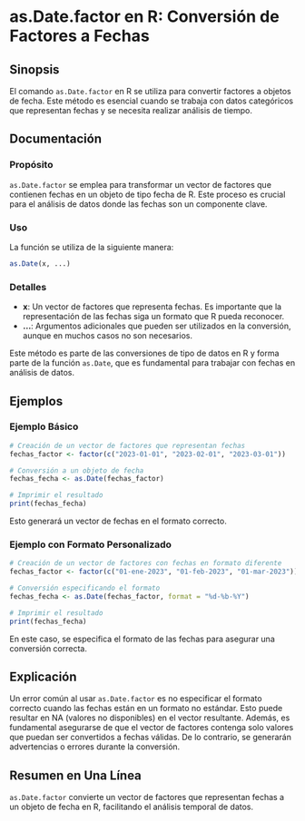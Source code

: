 <!--
Meta Description: # as.Date.factor en R: Conversión de Factores a Fechas ## Sinopsis El comando `as.Date.factor` en R se utiliza para convertir factores a objetos de fe...
Meta Keywords: fechas, que, date, factores, vector
-->

# as.Date.factor en R: Conversión de Factores a Fechas

## Sinopsis
El comando `as.Date.factor` en R se utiliza para convertir factores a objetos de fecha. Este método es esencial cuando se trabaja con datos categóricos que representan fechas y se necesita realizar análisis de tiempo.

## Documentación
### Propósito
`as.Date.factor` se emplea para transformar un vector de factores que contienen fechas en un objeto de tipo fecha de R. Este proceso es crucial para el análisis de datos donde las fechas son un componente clave.

### Uso
La función se utiliza de la siguiente manera:

```R
as.Date(x, ...)
```

### Detalles
- **x**: Un vector de factores que representa fechas. Es importante que la representación de las fechas siga un formato que R pueda reconocer.
- **...**: Argumentos adicionales que pueden ser utilizados en la conversión, aunque en muchos casos no son necesarios.

Este método es parte de las conversiones de tipo de datos en R y forma parte de la función `as.Date`, que es fundamental para trabajar con fechas en análisis de datos.

## Ejemplos
### Ejemplo Básico
```R
# Creación de un vector de factores que representan fechas
fechas_factor <- factor(c("2023-01-01", "2023-02-01", "2023-03-01"))

# Conversión a un objeto de fecha
fechas_fecha <- as.Date(fechas_factor)

# Imprimir el resultado
print(fechas_fecha)
```
Esto generará un vector de fechas en el formato correcto.

### Ejemplo con Formato Personalizado
```R
# Creación de un vector de factores con fechas en formato diferente
fechas_factor <- factor(c("01-ene-2023", "01-feb-2023", "01-mar-2023"))

# Conversión especificando el formato
fechas_fecha <- as.Date(fechas_factor, format = "%d-%b-%Y")

# Imprimir el resultado
print(fechas_fecha)
```
En este caso, se especifica el formato de las fechas para asegurar una conversión correcta.

## Explicación
Un error común al usar `as.Date.factor` es no especificar el formato correcto cuando las fechas están en un formato no estándar. Esto puede resultar en NA (valores no disponibles) en el vector resultante. Además, es fundamental asegurarse de que el vector de factores contenga solo valores que puedan ser convertidos a fechas válidas. De lo contrario, se generarán advertencias o errores durante la conversión.

## Resumen en Una Línea
`as.Date.factor` convierte un vector de factores que representan fechas a un objeto de fecha en R, facilitando el análisis temporal de datos.
